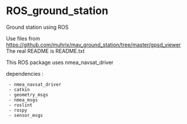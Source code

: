 # ROS_ground_station
Ground station using ROS  

Use files from https://github.com/muhrix/mav_ground_station/tree/master/gpsd_viewer  
The real README is README.txt
  
This ROS package uses nmea_navsat_driver  

dependencies : 
    
     - nmea_navsat_driver
     - catkin
     - geometry_msgs
     - nmea_msgs
     - roslint
     - rospy
     - sensor_msgs
